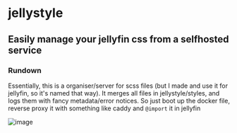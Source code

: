 # jellystyle
## Easily manage your jellyfin css from a selfhosted service
### Rundown
Essentially, this is a organiser/server for scss files (but I made and use it for jellyfin, so it's named that way).
It merges all files in jellystyle/styles, and logs them with fancy metadata/error notices.
So just boot up the docker file, reverse proxy it with something like caddy and `@import` it in jellyfin

![image](https://github.com/user-attachments/assets/75fb4b29-ddc9-4359-83eb-1498d3b1b0f1)
